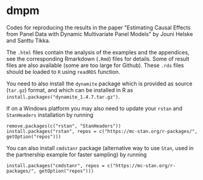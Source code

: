 # dmpm
Codes for reproducing the results in the paper "Estimating Causal Effects from Panel Data with Dynamic Multivariate Panel Models" by Jouni Helske and Santtu Tikka.

The `.html` files contain the analysis of the examples and the appendices, see the corresponding Rmarkdown (`.Rmd`) files for details. Some of result files are also available (some are too large for Github). These `.rds` files should be loaded to `R` using `readRDS` function.

You need to also install the `dynamite` package which is provided as source (`tar.gz`) format, and which can be installed in R as `install.packages("dynamite_1.4.7.tar.gz")`.

If on a Windows platform you may also need to update your `rstan` and `StanHeaders` installation by running

```
remove.packages(c("rstan", "StanHeaders"))
install.packages("rstan", repos = c("https://mc-stan.org/r-packages/", getOption("repos")))
```

You can also install `cmdstanr` package (alternative way to use `Stan`, used in the partnership example for faster sampling) by running
```
install.packages("cmdstanr", repos = c("https://mc-stan.org/r-packages/", getOption("repos")))
```


